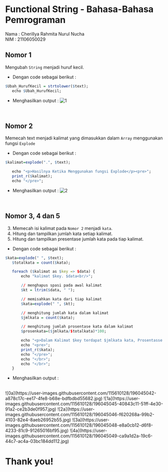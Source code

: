 # Functional String - Bahasa-Bahasa Pemrograman

 Nama           : Cherillya Rahmita Nurul Nucha       
 NIM            : 21106050029

## Nomor 1
Mengubah `String` menjadi huruf kecil.
 - Dengan code sebagai berikut :
 ```R
 $Ubah_HurufKecil = strtolower($text);
    echo $Ubah_HurufKecil;
 ```
 - Menghasilkan output : 
 ![1](https://user-images.githubusercontent.com/115610128/196045036-1da3a8f7-68a1-44da-a7c4-94580578ce5f.jpg)

</br>   

## Nomor 2
Memecah text menjadi kalimat yang dimasukkan dalam `Array` menggunakan fungsi `Explode`
 - Dengan code sebagai berikut :
 ```R
 $kalimat=explode(".", $text);

	echo "<p>Hasilnya Ketika Menggunakan fungsi Explode</p><pre>";
	print_r($kalimat);
	echo "</pre>";
 ```
 - Menghasilkan output :
 ![2](https://user-images.githubusercontent.com/115610128/196045039-b06aa283-d934-4eb7-9c37-1ed548f9c359.jpg) 

</br>

## Nomor 3, 4 dan 5
3. Memecah isi kalimat pada `Nomor 2` menjadi `kata`.
4. Hitung dan tampilkan jumlah kata setiap kalimat.
5. Hitung dan tampilkan presentase jumlah kata pada tiap kalimat.
 - Dengan code sebagai berikut :
 ```R
 $kata=explode(" ", $text);
    $totalkata = count($kata);

	foreach ($kalimat as $key => $data) {
		echo "kalimat $key. $data<br/>";

        // menghapus spasi pada awal kalimat 
        $kt = ltrim($data, " ");

        // memisahkan kata dari tiap kalimat 
        $kata=explode(" ", $kt);

        // menghitung jumlah kata dalam kalimat 
        $jmlkata = count($kata);

        // menghitung jumlah prosentase kata dalam kalimat
        $prosenkata=($jmlkata/$totalkata)*100;

	    echo "<p>Dalam Kalimat $key terdapat $jmlkata kata, Prosentasse kata $prosenkata % </br> antara lain:</p>";
        echo "<pre>";
	    print_r($kata);
	    echo "</pre>";
        echo "</br>";
        echo "</br>";
	}
 ```
 - Menghasilkan output :
 </br>
 ![0a](https://user-images.githubusercontent.com/115610128/196045042-a878c17c-ee17-4fe8-b68e-bdfbdbd55682.jpg)
 ![1a](https://user-images.githubusercontent.com/115610128/196045045-40843c11-51ff-4e30-91a2-ce2b3de0f957.jpg)
 ![2a](https://user-images.githubusercontent.com/115610128/196045046-f620268a-99b2-4103-82e4-8aeb26952b55.jpg)
 ![3a](https://user-images.githubusercontent.com/115610128/196045048-e8a0cb12-d6f8-4233-81c9-91265016bf95.jpg)
 ![4a](https://user-images.githubusercontent.com/115610128/196045049-ca9a1d2a-19c6-44c7-ac4a-03bc184dd112.jpg)

 </br>

 # Thank you!